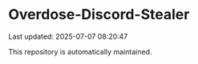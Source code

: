 # Overdose-Discord-Stealer

Last updated: 2025-07-07 08:20:47

This repository is automatically maintained.
